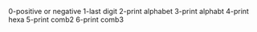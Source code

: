 0-positive or negative
1-last digit
2-print alphabet
3-print alphabt
4-print hexa
5-print comb2
6-print comb3

